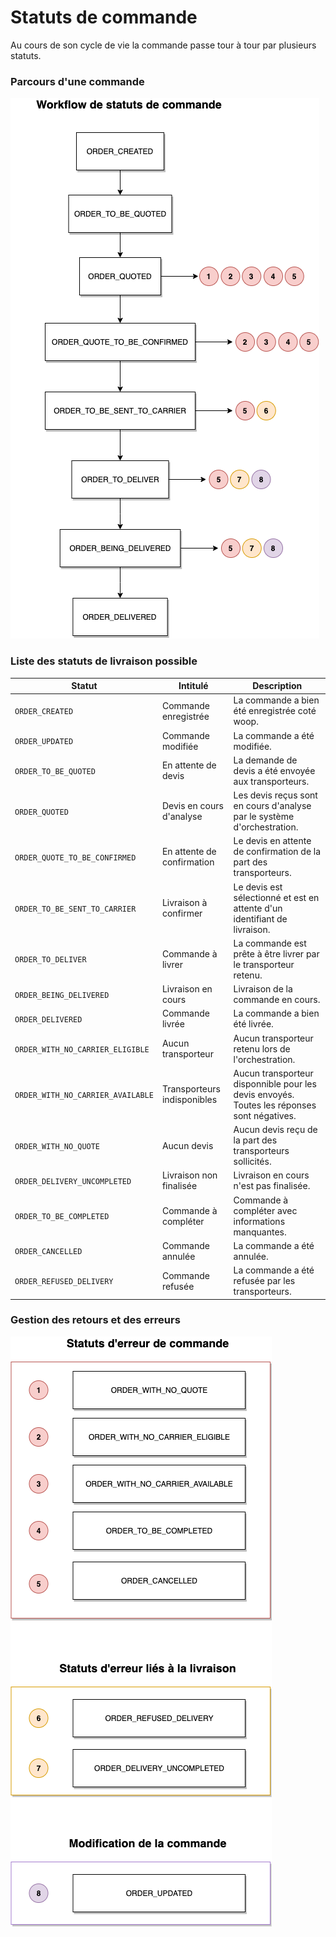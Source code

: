 # Statuts de commande

Au cours de son cycle de vie la commande passe tour à tour par plusieurs statuts.

### Parcours d'une commande

![get-started-icon](../../assets/images/Workflow_status_commande.png)

### Liste des statuts de livraison possible

Statut | Intitulé | Description
---------|----------|----------
 `ORDER_CREATED`|Commande enregistrée|La commande a bien été enregistrée coté woop.
 `ORDER_UPDATED`|Commande modifiée|La commande a été modifiée.
 `ORDER_TO_BE_QUOTED`|En attente de devis|La demande de devis a été envoyée aux transporteurs.
 `ORDER_QUOTED`|Devis en cours d'analyse|Les devis reçus sont en cours d'analyse par le système d'orchestration. 
 `ORDER_QUOTE_TO_BE_CONFIRMED`|En attente de confirmation|Le devis en attente de confirmation de la part des transporteurs. 
 `ORDER_TO_BE_SENT_TO_CARRIER`|Livraison à confirmer|Le devis est sélectionné et est en attente d'un identifiant de livraison.
 `ORDER_TO_DELIVER`|Commande à livrer|La commande est prête à être livrer par le transporteur retenu.
 `ORDER_BEING_DELIVERED`|Livraison en cours|Livraison de la commande en cours. 
 `ORDER_DELIVERED`|Commande livrée|La commande a bien été livrée.
 `ORDER_WITH_NO_CARRIER_ELIGIBLE`|Aucun transporteur|Aucun transporteur retenu lors de l'orchestration.
 `ORDER_WITH_NO_CARRIER_AVAILABLE`|Transporteurs indisponibles|Aucun transporteur disponnible pour les devis envoyés. Toutes les réponses sont négatives. 
 `ORDER_WITH_NO_QUOTE`|Aucun devis|Aucun devis reçu de la part des transporteurs sollicités.
 `ORDER_DELIVERY_UNCOMPLETED`|Livraison non finalisée|Livraison en cours n'est pas finalisée. 
 `ORDER_TO_BE_COMPLETED`|Commande à compléter|Commande à compléter avec informations manquantes.
 `ORDER_CANCELLED`|Commande annulée|La commande a été annulée.
 `ORDER_REFUSED_DELIVERY`|Commande refusée|La commande a été refusée par les transporteurs. 
 
### Gestion des retours et des erreurs

![get-started-icon](../../assets/images/Workflow_retours_commande.png)